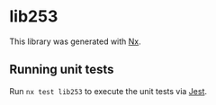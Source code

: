 # lib253

This library was generated with [Nx](https://nx.dev).


## Running unit tests

Run `nx test lib253` to execute the unit tests via [Jest](https://jestjs.io).


